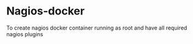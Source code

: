 # Nagios-docker
To create nagios docker container running as root and have all required nagios plugins
